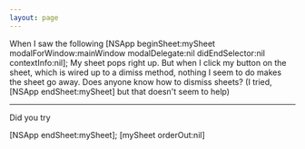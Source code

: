 ```yaml
---
layout: page
---
```


When I saw the following     [NSApp beginSheet:mySheet modalForWindow:mainWindow modalDelegate:nil didEndSelector:nil contextInfo:nil]; My sheet pops right up.  But when I click my button on the sheet, which is wired up to a dimiss method, nothing I seem to do makes the sheet go away.  Does anyone know how to dismiss sheets? (I tried, [NSApp endSheet:mySheet] but that doesn't seem to help)

----

Did you try 
    
[NSApp endSheet:mySheet];
[mySheet orderOut:nil]
